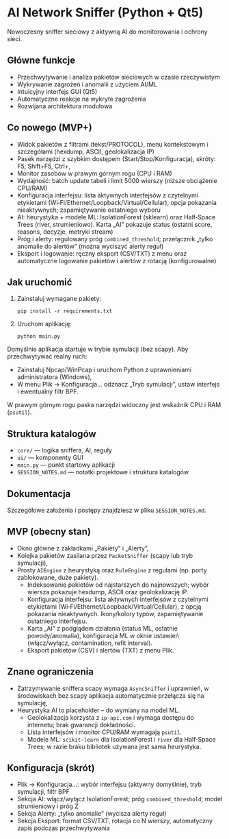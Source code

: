 # AI Network Sniffer (Python + Qt5)

Nowoczesny sniffer sieciowy z aktywną AI do monitorowania i ochrony sieci.

## Główne funkcje
- Przechwytywanie i analiza pakietów sieciowych w czasie rzeczywistym
- Wykrywanie zagrożeń i anomalii z użyciem AI/ML
- Intuicyjny interfejs GUI (Qt5)
- Automatyczne reakcje na wykryte zagrożenia
- Rozwijana architektura modułowa

## Co nowego (MVP+)
- Widok pakietów z filtrami (tekst/PROTOCOL), menu kontekstowym i szczegółami (hexdump, ASCII, geolokalizacja IP)
- Pasek narzędzi z szybkim dostępem (Start/Stop/Konfiguracja), skróty: F5, Shift+F5, Ctrl+,
- Monitor zasobów w prawym górnym rogu (CPU i RAM)
- Wydajność: batch update tabeli i limit 5000 wierszy (niższe obciążenie CPU/RAM)
- Konfiguracja interfejsu: lista aktywnych interfejsów z czytelnymi etykietami (Wi‑Fi/Ethernet/Loopback/Virtual/Cellular), opcja pokazania nieaktywnych; zapamiętywanie ostatniego wyboru
- AI: heurystyka + modele ML: IsolationForest (sklearn) oraz Half‑Space Trees (river, strumieniowo). Karta „AI” pokazuje status (ostatni score, reasons, decyzje, metryki stream)
- Próg i alerty: regulowany próg `combined_threshold`; przełącznik „tylko anomalie do alertów” (można wyciszyć alerty reguł)
- Eksport i logowanie: ręczny eksport (CSV/TXT) z menu oraz automatyczne logowanie pakietów i alertów z rotacją (konfigurowalne)

## Jak uruchomić
1. Zainstaluj wymagane pakiety:
    ```
    pip install -r requirements.txt
    ```
2. Uruchom aplikację:
    ```
    python main.py
    ```

Domyślnie aplikacja startuje w trybie symulacji (bez scapy). Aby przechwytywać realny ruch:
- Zainstaluj Npcap/WinPcap i uruchom Python z uprawnieniami administratora (Windows),
- W menu Plik → Konfiguracja… odznacz „Tryb symulacji”, ustaw interfejs i ewentualny filtr BPF.

W prawym górnym rogu paska narzędzi widoczny jest wskaźnik CPU i RAM (`psutil`).

## Struktura katalogów
- `core/` — logika sniffera, AI, reguły
- `ui/` — komponenty GUI
- `main.py` — punkt startowy aplikacji
- `SESSION_NOTES.md` — notatki projektowe i struktura katalogów

## Dokumentacja
Szczegółowe założenia i postępy znajdziesz w pliku `SESSION_NOTES.md`.

## MVP (obecny stan)
- Okno główne z zakładkami „Pakiety” i „Alerty”,
- Kolejka pakietów zasilana przez `PacketSniffer` (scapy lub tryb symulacji),
- Prosty `AIEngine` z heurystyką oraz `RuleEngine` z regułami (np. porty zablokowane, duże pakiety).
  - Indeksowanie pakietów od najstarszych do najnowszych; wybór wiersza pokazuje hexdump, ASCII oraz geolokalizację IP.
  - Konfiguracja interfejsu: lista aktywnych interfejsów z czytelnymi etykietami (Wi‑Fi/Ethernet/Loopback/Virtual/Cellular), z opcją pokazania nieaktywnych. Ikony/kolory typów, zapamiętywanie ostatniego interfejsu.
  - Karta „AI” z podglądem działania (status ML, ostatnie powody/anomalia), konfiguracja ML w oknie ustawień (włącz/wyłącz, contamination, refit interval).
  - Eksport pakietów (CSV) i alertów (TXT) z menu Plik.

## Znane ograniczenia
- Zatrzymywanie sniffera scapy wymaga `AsyncSniffer` i uprawnień, w środowiskach bez scapy aplikacja automatycznie przełącza się na symulację,
- Heurystyka AI to placeholder – do wymiany na model ML.
  - Geolokalizacja korzysta z `ip-api.com` i wymaga dostępu do internetu; brak gwarancji dokładności.
  - Lista interfejsów i monitor CPU/RAM wymagają `psutil`.
  - Modele ML: `scikit-learn` dla IsolationForest i `river` dla Half‑Space Trees; w razie braku bibliotek używana jest sama heurystyka.

## Konfiguracja (skrót)
- Plik → Konfiguracja…: wybór interfejsu (aktywny domyślnie), tryb symulacji, filtr BPF
- Sekcja AI: włącz/wyłącz IsolationForest; próg `combined_threshold`; model strumieniowy i próg Z
- Sekcja Alerty: „tylko anomalie” (wycisza alerty reguł)
- Sekcja Eksport: format CSV/TXT, rotacja co N wierszy, automatyczny zapis podczas przechwytywania